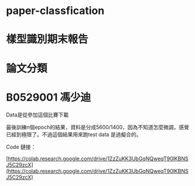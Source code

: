 # paper-classfication
# 樣型識別期末報告

# 論文分類

# B0529001 馮少迪



Data是從參加這個比賽下載

 

最後訓練n個epoch的結果，資料是分成5600/1400，因為不知道怎麼微調，感覺已經到極限了。不過這個結果用來跑test data 是過擬合的。

Code 鏈接：

[https://colab.research.google.com/drive/1ZzZuKK3UbGqNQweqT90lKBNSJ5C29zcX](https://colab.research.google.com/drive/1ZzZuKK3UbGqNQweqT90lKBNSJ5C29zcX)


